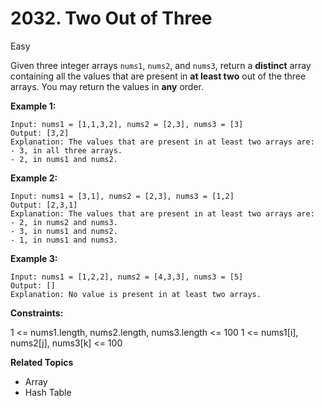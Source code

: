 # 2032. Two Out of Three

Easy

Given three integer arrays `nums1`, `nums2`, and `nums3`, return a **distinct** array containing all the values that are present in **at least two** out of the three arrays. You may return the values in **any** order.
 

**Example 1:**
```
Input: nums1 = [1,1,3,2], nums2 = [2,3], nums3 = [3]
Output: [3,2]
Explanation: The values that are present in at least two arrays are:
- 3, in all three arrays.
- 2, in nums1 and nums2.
```
**Example 2:**
```
Input: nums1 = [3,1], nums2 = [2,3], nums3 = [1,2]
Output: [2,3,1]
Explanation: The values that are present in at least two arrays are:
- 2, in nums2 and nums3.
- 3, in nums1 and nums2.
- 1, in nums1 and nums3.
```
**Example 3:**
```
Input: nums1 = [1,2,2], nums2 = [4,3,3], nums3 = [5]
Output: []
Explanation: No value is present in at least two arrays.
``` 

**Constraints:**

1 <= nums1.length, nums2.length, nums3.length <= 100
1 <= nums1[i], nums2[j], nums3[k] <= 100

**Related Topics**
- Array
- Hash Table